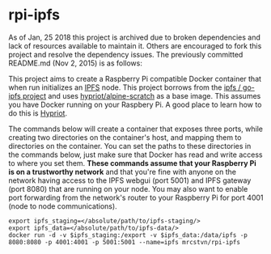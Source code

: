 # rpi-ipfs
As of Jan, 25 2018 this project is archived due to broken dependencies and lack of resources available to maintain it. Others are encouraged to fork this project and resolve the dependency issues. The previously committed README.md (Nov 2, 2015) is as follows:

This project aims to create a Raspberry Pi compatible Docker container that when run initializes an [IPFS](https://ipfs.io) node. This project borrows from the [ipfs / go-ipfs project](https://github.com/ipfs/go-ipfs) and uses [hypriot/alpine-scratch](https://hub.docker.com/r/hypriot/rpi-alpine-scratch/) as a base image. This assumes you have Docker running on your Raspbery Pi. A good place to learn how to do this is [Hypriot](http://blog.hypriot.com/getting-started-with-docker-on-your-arm-device/).
	
The commands below will create a container that exposes three ports, while creating two directories on the container's host, and mapping them to directories on the container. You can set the paths to these directories in the commands below, just make sure that Docker has read and write access to where you set them. **These commands assume that your Raspberry Pi is on a trustworthy network** and that you're fine with anyone on the network having access to the IPFS webgui (port 5001) and IPFS gateway (port 8080) that are running on your node. You may also want to enable port forwarding from the network's router to your Raspberry Pi for port 4001 (node to node communications). 

	export ipfs_staging=</absolute/path/to/ipfs-staging/>
	export ipfs_data=</absolute/path/to/ipfs-data/>
	docker run -d -v $ipfs_staging:/export -v $ipfs_data:/data/ipfs -p 8080:8080 -p 4001:4001 -p 5001:5001 --name=ipfs mrcstvn/rpi-ipfs
	
